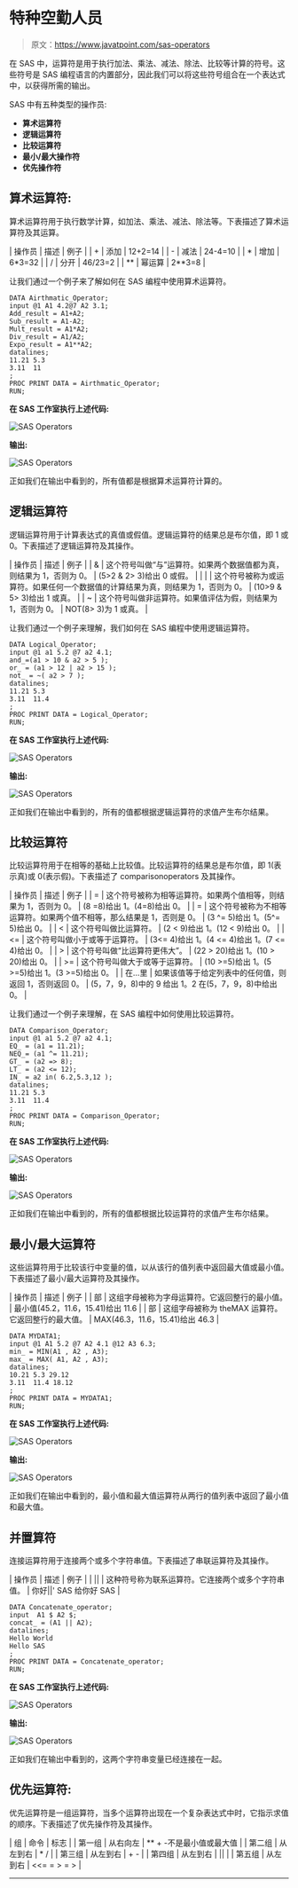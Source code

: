 # 特种空勤人员

> 原文：<https://www.javatpoint.com/sas-operators>

在 SAS 中，运算符是用于执行加法、乘法、减法、除法、比较等计算的符号。这些符号是 SAS 编程语言的内置部分，因此我们可以将这些符号组合在一个表达式中，以获得所需的输出。

SAS 中有五种类型的操作员:

*   **算术运算符**
*   **逻辑运算符**
*   **比较运算符**
*   **最小/最大操作符**
*   **优先操作符**

## 算术运算符:

算术运算符用于执行数学计算，如加法、乘法、减法、除法等。下表描述了算术运算符及其运算。

| 操作员 | 描述 | 例子 |
| + | 添加 | 12+2=14 |
| - | 减法 | 24-4=10 |
| * | 增加 | 6*3=32 |
| / | 分开 | 46/23=2 |
| ** | 幂运算 | 2**3=8 |

让我们通过一个例子来了解如何在 SAS 编程中使用算术运算符。

```
DATA Airthmatic_Operator;
input @1 A1 4.2@7 A2 3.1; 
Add_result = A1+A2;
Sub_result = A1-A2;
Mult_result = A1*A2;
Div_result = A1/A2;
Expo_result = A1**A2;
datalines;
11.21 5.3
3.11  11
;
PROC PRINT DATA = Airthmatic_Operator;
RUN;

```

**在 SAS 工作室执行上述代码:**

![SAS Operators](img/ab017504ac0f5d32b29a89eb37071a1f.png)

**输出:**

![SAS Operators](img/70608ec7964c3324c6527631e6c4a569.png)

正如我们在输出中看到的，所有值都是根据算术运算符计算的。

## 逻辑运算符

逻辑运算符用于计算表达式的真值或假值。逻辑运算符的结果总是布尔值，即 1 或 0。下表描述了逻辑运算符及其操作。

| 操作员 | 描述 | 例子 |
| & | 这个符号叫做“与”运算符。如果两个数据值都为真，则结果为 1，否则为 0。 | (5>2 & 2> 3)给出 0 或假。 |
| &#124; | 这个符号被称为或运算符。如果任何一个数据值的计算结果为真，则结果为 1，否则为 0。 | (10>9 & 5> 3)给出 1 或真。 |
| ~ | 这个符号叫做非运算符。如果值评估为假，则结果为 1，否则为 0。 | NOT(8> 3)为 1 或真。 |

让我们通过一个例子来理解，我们如何在 SAS 编程中使用逻辑运算符。

```
DATA Logical_Operator;
input @1 a1 5.2	@7 a2 4.1; 
and_=(a1 > 10 & a2 > 5 );
or_ = (a1 > 12 | a2 > 15 );
not_ = ~( a2 > 7 );
datalines;
11.21 5.3
3.11  11.4
;
PROC PRINT DATA = Logical_Operator;
RUN;

```

**在 SAS 工作室执行上述代码:**

![SAS Operators](img/57a6a450f6f3d9f9105fbaab49f91d64.png)

**输出:**

![SAS Operators](img/31ef17a948893f4c218b1670ba7461c7.png)

正如我们在输出中看到的，所有的值都根据逻辑运算符的求值产生布尔结果。

## 比较运算符

比较运算符用于在相等的基础上比较值。比较运算符的结果总是布尔值，即 1(表示真)或 0(表示假)。下表描述了 comparisonoperators 及其操作。

| 操作员 | 描述 | 例子 |
| = | 这个符号被称为相等运算符。如果两个值相等，则结果为 1，否则为 0。 | (8 =8)给出 1。(4=8)给出 0。 |
| = | 这个符号被称为不相等运算符。如果两个值不相等，那么结果是 1，否则是 0。 | (3 ^= 5)给出 1。(5^= 5)给出 0。 |
| < | 这个符号叫做比运算符。 | (2 < 9)给出 1。(12 < 9)给出 0。 |
| <= | 这个符号叫做小于或等于运算符。 | (3<= 4)给出 1。(4 <= 4)给出 1。(7 <= 4)给出 0。 |
| > | 这个符号叫做“比运算符更伟大”。 | (22 > 20)给出 1。(10 > 20)给出 0。 |
| >= | 这个符号叫做大于或等于运算符。 | (10 >=5)给出 1。(5 >=5)给出 1。(3 >=5)给出 0。 |
| 在…里 | 如果该值等于给定列表中的任何值，则返回 1，否则返回 0。 | (5，7，9，8)中的 9 给出 1。2 在(5，7，9，8)中给出 0。 |

让我们通过一个例子来理解，在 SAS 编程中如何使用比较运算符。

```
DATA Comparison_Operator;
input @1 a1 5.2	@7 a2 4.1; 
EQ_ = (a1 = 11.21);
NEQ_= (a1 ^= 11.21);
GT_ = (a2 => 8);
LT_ = (a2 <= 12);
IN_ = a2 in( 6.2,5.3,12 );
datalines;
11.21 5.3
3.11  11.4
;
PROC PRINT DATA = Comparison_Operator;
RUN;

```

**在 SAS 工作室执行上述代码:**

![SAS Operators](img/e628ddc05a25dc8d5d9779b8d156b443.png)

**输出:**

![SAS Operators](img/b8a30dc57f9b4d05e7206707d4505ccd.png)

正如我们在输出中看到的，所有的值都根据比较运算符的求值产生布尔结果。

## 最小/最大运算符

这些运算符用于比较该行中变量的值，以从该行的值列表中返回最大值或最小值。下表描述了最小/最大运算符及其操作。

| 操作员 | 描述 | 例子 |
| 部 | 这组字母被称为字母运算符。它返回整行的最小值。 | 最小值(45.2，11.6，15.41)给出 11.6 |
| 部 | 这组字母被称为 theMAX 运算符。它返回整行的最大值。 | MAX(46.3，11.6，15.41)给出 46.3 |

```
DATA MYDATA1;
input @1 A1 5.2	@7 A2 4.1 @12 A3 6.3; 
min_ = MIN(A1 , A2 , A3);
max_ = MAX( A1, A2 , A3);
datalines;
10.21 5.3 29.12
3.11  11.4 18.12
;
PROC PRINT DATA = MYDATA1;
RUN;

```

**在 SAS 工作室执行上述代码:**

![SAS Operators](img/8924ac62a6ef4c7b2d86f0cce36f8c55.png)

**输出:**

![SAS Operators](img/000868f836f52bd51728530bcbfb36f5.png)

正如我们在输出中看到的，最小值和最大值运算符从两行的值列表中返回了最小值和最大值。

## 并置算符

连接运算符用于连接两个或多个字符串值。下表描述了串联运算符及其操作。

| 操作员 | 描述 | 例子 |
| &#124;&#124; | 这种符号称为联系运算符。它连接两个或多个字符串值。 | 你好&#124;&#124;' SAS 给你好 SAS |

```
DATA Concatenate_operator;
input  A1 $	A2 $; 
concat_ = (A1 || A2);
datalines;
Hello World
Hello SAS
;
PROC PRINT DATA = Concatenate_operator;
RUN;

```

**在 SAS 工作室执行上述代码:**

![SAS Operators](img/adca2bfb784f6d6b81fd66b3b4a88bab.png)

**输出:**

![SAS Operators](img/2b76369aa53ae0d9ff858373741de573.png)

正如我们在输出中看到的，这两个字符串变量已经连接在一起。

## 优先运算符:

优先运算符是一组运算符，当多个运算符出现在一个复杂表达式中时，它指示求值的顺序。下表描述了优先操作符及其操作。

| 组 | 命令 | 标志 |
| 第一组 | 从右向左 | ** + -不是最小值或最大值 |
| 第二组 | 从左到右 | * / |
| 第三组 | 从左到右 | + - |
| 第四组 | 从左到右 | &#124;&#124; |
| 第五组 | 从左到右 | <<= = > = > |

* * *